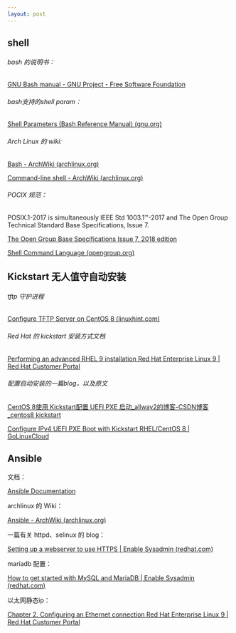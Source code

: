 ```yaml
---
layout: post
---
```


## shell

###### bash 的说明书：

[GNU Bash manual - GNU Project - Free Software Foundation](https://www.gnu.org/software/bash/manual/)

###### bash支持的shell param：

[Shell Parameters (Bash Reference Manual) (gnu.org)](https://www.gnu.org/software/bash/manual/html_node/Shell-Parameters.html)

###### Arch Linux 的 wiki:

[Bash - ArchWiki (archlinux.org)](https://wiki.archlinux.org/title/Bash)

[Command-line shell - ArchWiki (archlinux.org)](https://wiki.archlinux.org/title/Command-line_shell)

###### POCIX 规范：

POSIX.1-2017 is simultaneously IEEE Std 1003.1™-2017 and The Open Group Technical Standard Base Specifications, Issue 7.

[The Open Group Base Specifications Issue 7, 2018 edition](https://pubs.opengroup.org/onlinepubs/9699919799/)

[Shell Command Language (opengroup.org)](https://pubs.opengroup.org/onlinepubs/9699919799/utilities/V3_chap02.html#tag_18_09)



## Kickstart 无人值守自动安装

###### tftp 守护进程

[Configure TFTP Server on CentOS 8 (linuxhint.com)](https://linuxhint.com/tftp_server_centos8/)

###### Red Hat 的 kickstart 安装方式文档

[Performing an advanced RHEL 9 installation Red Hat Enterprise Linux 9 | Red Hat Customer Portal](https://access.redhat.com/documentation/en-us/red_hat_enterprise_linux/9/html/performing_an_advanced_rhel_9_installation/index)

###### 配置自动安装的一篇blog，以及原文

[CentOS 8使用 Kickstart配置 UEFI PXE 启动_allway2的博客-CSDN博客_centos8 kickstart](https://blog.csdn.net/allway2/article/details/122135619)

[Configure IPv4 UEFI PXE Boot with Kickstart RHEL/CentOS 8 | GoLinuxCloud](https://www.golinuxcloud.com/configure-uefi-pxe-boot-with-kickstart/)





## Ansible

文档：

[Ansible Documentation](https://docs.ansible.com/)

archlinux 的 Wiki：

[Ansible - ArchWiki (archlinux.org)](https://wiki.archlinux.org/title/Ansible)

一篇有关 httpd、selinux 的 blog：

[Setting up a webserver to use HTTPS | Enable Sysadmin (redhat.com)](https://www.redhat.com/sysadmin/webserver-use-https)

mariadb 配置：

[How to get started with MySQL and MariaDB | Enable Sysadmin (redhat.com)](https://www.redhat.com/sysadmin/mysql-mariadb-introduction)

以太网静态ip：

[Chapter 2. Configuring an Ethernet connection Red Hat Enterprise Linux 9 | Red Hat Customer Portal](https://access.redhat.com/documentation/en-us/red_hat_enterprise_linux/9/html/configuring_and_managing_networking/configuring-an-ethernet-connection_configuring-and-managing-networking#configuring-a-static-ethernet-connection-using-nmcli_configuring-an-ethernet-connection)

